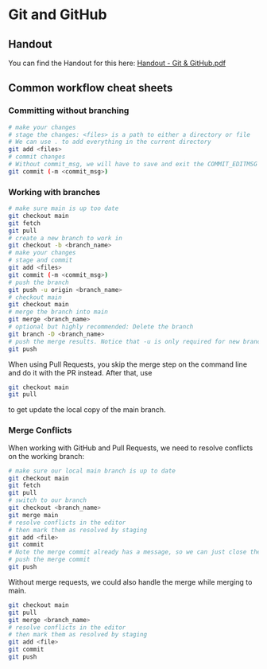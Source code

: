 # Git and GitHub

## Handout
You can find the Handout for this here: [Handout - Git & GitHub.pdf](./Handout%20-%20Git%20&%20GitHub.pdf)

## Common workflow cheat sheets

### Committing without branching

```sh
# make your changes
# stage the changes: <files> is a path to either a directory or file
# We can use . to add everything in the current directory 
git add <files>
# commit changes
# Without commit_msg, we will have to save and exit the COMMIT_EDITMSG file
git commit (-m <commit_msg>)
```

### Working with branches

```sh
# make sure main is up too date
git checkout main
git fetch
git pull
# create a new branch to work in
git checkout -b <branch_name>
# make your changes
# stage and commit
git add <files>
git commit (-m <commit_msg>)
# push the branch
git push -u origin <branch_name>
# checkout main
git checkout main
# merge the branch into main
git merge <branch_name>
# optional but highly recommended: Delete the branch
git branch -D <branch_name>
# push the merge results. Notice that -u is only required for new branches
git push
```

When using Pull Requests, you skip the merge step on the command line and do it with the PR instead. After that, use
```sh
git checkout main
git pull
```
to get update the local copy of the main branch.

### Merge Conflicts
When working with GitHub and Pull Requests, we need to resolve conflicts on the working branch:

```sh
# make sure our local main branch is up to date
git checkout main
git fetch
git pull
# switch to our branch
git checkout <branch_name>
git merge main
# resolve conflicts in the editor
# then mark them as resolved by staging
git add <file>
git commit
# Note the merge commit already has a message, so we can just close the message editor
# push the merge commit
git push
```

Without merge requests, we could also handle the merge while merging to main.

```sh
git checkout main
git pull
git merge <branch_name>
# resolve conflicts in the editor
# then mark them as resolved by staging
git add <file>
git commit
git push
```
